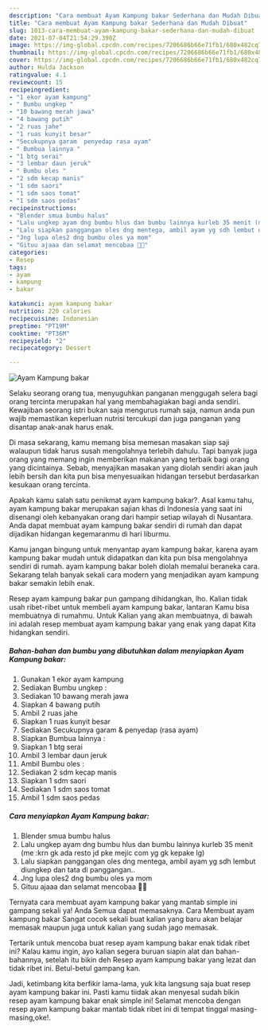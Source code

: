 ```yaml
---
description: "Cara membuat Ayam Kampung bakar Sederhana dan Mudah Dibuat"
title: "Cara membuat Ayam Kampung bakar Sederhana dan Mudah Dibuat"
slug: 1013-cara-membuat-ayam-kampung-bakar-sederhana-dan-mudah-dibuat
date: 2021-07-04T21:54:29.390Z
image: https://img-global.cpcdn.com/recipes/7206686b66e71fb1/680x482cq70/ayam-kampung-bakar-foto-resep-utama.jpg
thumbnail: https://img-global.cpcdn.com/recipes/7206686b66e71fb1/680x482cq70/ayam-kampung-bakar-foto-resep-utama.jpg
cover: https://img-global.cpcdn.com/recipes/7206686b66e71fb1/680x482cq70/ayam-kampung-bakar-foto-resep-utama.jpg
author: Hulda Jackson
ratingvalue: 4.1
reviewcount: 15
recipeingredient:
- "1 ekor ayam kampung"
- " Bumbu ungkep "
- "10 bawang merah jawa"
- "4 bawang putih"
- "2 ruas jahe"
- "1 ruas kunyit besar"
- "Secukupnya garam  penyedap rasa ayam"
- " Bumbua lainnya "
- "1 btg serai"
- "3 lembar daun jeruk"
- " Bumbu oles "
- "2 sdm kecap manis"
- "1 sdm saori"
- "1 sdm saos tomat"
- "1 sdm saos pedas"
recipeinstructions:
- "Blender smua bumbu halus"
- "Lalu ungkep ayam dng bumbu hlus dan bumbu lainnya kurleb 35 menit (me :krn gk ada resto jd pke mejic com yg gk kepake lg)"
- "Lalu siapkan panggangan oles dng mentega, ambil ayam yg sdh lembut diungkep dan tata di panggangan.."
- "Jng lupa oles2 dng bumbu oles ya mom"
- "Gituu ajaaa dan selamat mencobaa 💜😘"
categories:
- Resep
tags:
- ayam
- kampung
- bakar

katakunci: ayam kampung bakar 
nutrition: 220 calories
recipecuisine: Indonesian
preptime: "PT19M"
cooktime: "PT36M"
recipeyield: "2"
recipecategory: Dessert

---
```



![Ayam Kampung bakar](https://img-global.cpcdn.com/recipes/7206686b66e71fb1/680x482cq70/ayam-kampung-bakar-foto-resep-utama.jpg)

Selaku seorang orang tua, menyuguhkan panganan menggugah selera bagi orang tercinta merupakan hal yang membahagiakan bagi anda sendiri. Kewajiban seorang istri bukan saja mengurus rumah saja, namun anda pun wajib memastikan keperluan nutrisi tercukupi dan juga panganan yang disantap anak-anak harus enak.

Di masa  sekarang, kamu memang bisa memesan masakan siap saji walaupun tidak harus susah mengolahnya terlebih dahulu. Tapi banyak juga orang yang memang ingin memberikan makanan yang terbaik bagi orang yang dicintainya. Sebab, menyajikan masakan yang diolah sendiri akan jauh lebih bersih dan kita pun bisa menyesuaikan hidangan tersebut berdasarkan kesukaan orang tercinta. 



Apakah kamu salah satu penikmat ayam kampung bakar?. Asal kamu tahu, ayam kampung bakar merupakan sajian khas di Indonesia yang saat ini disenangi oleh kebanyakan orang dari hampir setiap wilayah di Nusantara. Anda dapat membuat ayam kampung bakar sendiri di rumah dan dapat dijadikan hidangan kegemaranmu di hari liburmu.

Kamu jangan bingung untuk menyantap ayam kampung bakar, karena ayam kampung bakar mudah untuk didapatkan dan kita pun bisa mengolahnya sendiri di rumah. ayam kampung bakar boleh diolah memalui beraneka cara. Sekarang telah banyak sekali cara modern yang menjadikan ayam kampung bakar semakin lebih enak.

Resep ayam kampung bakar pun gampang dihidangkan, lho. Kalian tidak usah ribet-ribet untuk membeli ayam kampung bakar, lantaran Kamu bisa membuatnya di rumahmu. Untuk Kalian yang akan membuatnya, di bawah ini adalah resep membuat ayam kampung bakar yang enak yang dapat Kita hidangkan sendiri.

<!--inarticleads1-->

##### Bahan-bahan dan bumbu yang dibutuhkan dalam menyiapkan Ayam Kampung bakar:

1. Gunakan 1 ekor ayam kampung
1. Sediakan  Bumbu ungkep :
1. Sediakan 10 bawang merah jawa
1. Siapkan 4 bawang putih
1. Ambil 2 ruas jahe
1. Siapkan 1 ruas kunyit besar
1. Sediakan Secukupnya garam &amp; penyedap (rasa ayam)
1. Siapkan  Bumbua lainnya :
1. Siapkan 1 btg serai
1. Ambil 3 lembar daun jeruk
1. Ambil  Bumbu oles :
1. Sediakan 2 sdm kecap manis
1. Siapkan 1 sdm saori
1. Sediakan 1 sdm saos tomat
1. Ambil 1 sdm saos pedas




<!--inarticleads2-->

##### Cara menyiapkan Ayam Kampung bakar:

1. Blender smua bumbu halus
1. Lalu ungkep ayam dng bumbu hlus dan bumbu lainnya kurleb 35 menit (me :krn gk ada resto jd pke mejic com yg gk kepake lg)
1. Lalu siapkan panggangan oles dng mentega, ambil ayam yg sdh lembut diungkep dan tata di panggangan..
1. Jng lupa oles2 dng bumbu oles ya mom
1. Gituu ajaaa dan selamat mencobaa 💜😘




Ternyata cara membuat ayam kampung bakar yang mantab simple ini gampang sekali ya! Anda Semua dapat memasaknya. Cara Membuat ayam kampung bakar Sangat cocok sekali buat kalian yang baru akan belajar memasak maupun juga untuk kalian yang sudah jago memasak.

Tertarik untuk mencoba buat resep ayam kampung bakar enak tidak ribet ini? Kalau kamu ingin, ayo kalian segera buruan siapin alat dan bahan-bahannya, setelah itu bikin deh Resep ayam kampung bakar yang lezat dan tidak ribet ini. Betul-betul gampang kan. 

Jadi, ketimbang kita berfikir lama-lama, yuk kita langsung saja buat resep ayam kampung bakar ini. Pasti kamu tiidak akan menyesal sudah bikin resep ayam kampung bakar enak simple ini! Selamat mencoba dengan resep ayam kampung bakar mantab tidak ribet ini di tempat tinggal masing-masing,oke!.

